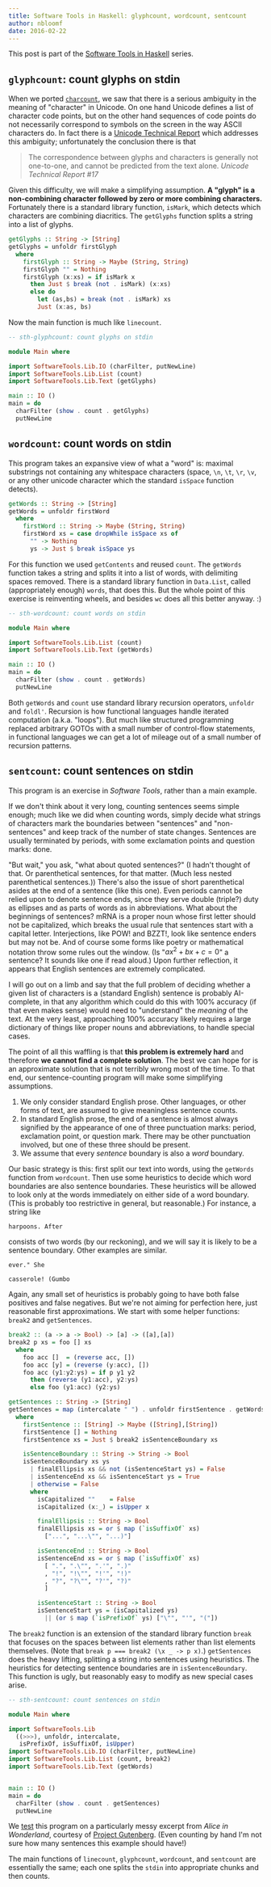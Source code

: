 ```yaml
---
title: Software Tools in Haskell: glyphcount, wordcount, sentcount
author: nbloomf
date: 2016-02-22
---
```


This post is part of the [Software Tools in Haskell](/posts/2016-02-10-software-tools-in-haskell.html) series.


<a name="glyphcount" />

## ``glyphcount``: count glyphs on stdin

When we ported [``charcount``](/posts/2016-02-11-software-tools-in-haskell-copy-charcount-linecount.html#charcount), we saw that there is a serious ambiguity in the meaning of "character" in Unicode. On one hand Unicode defines a list of character code points, but on the other hand sequences of code points do not necessarily correspond to symbols on the screen in the way ASCII characters do. In fact there is a [Unicode Technical Report](http://www.unicode.org/reports/tr17/#CharactersVsGlyphs) which addresses this ambiguity; unfortunately the conclusion there is that

> The correspondence between glyphs and characters is generally not one-to-one, and cannot be predicted from the text alone. <cite>Unicode Technical Report #17</cite>

Given this difficulty, we will make a simplifying assumption. **A "glyph" is a non-combining character followed by zero or more combining characters.** Fortunately there is a standard library function, ``isMark``, which detects which characters are combining diacritics. The ``getGlyphs`` function splits a string into a list of glyphs.


```haskell
getGlyphs :: String -> [String]
getGlyphs = unfoldr firstGlyph
  where
    firstGlyph :: String -> Maybe (String, String)
    firstGlyph "" = Nothing
    firstGlyph (x:xs) = if isMark x
      then Just $ break (not . isMark) (x:xs)
      else do
        let (as,bs) = break (not . isMark) xs
        Just (x:as, bs)
```


Now the main function is much like ``linecount``.


```haskell
-- sth-glyphcount: count glyphs on stdin

module Main where

import SoftwareTools.Lib.IO (charFilter, putNewLine)
import SoftwareTools.Lib.List (count)
import SoftwareTools.Lib.Text (getGlyphs)

main :: IO ()
main = do
  charFilter (show . count . getGlyphs)
  putNewLine
```



<a name="wordcount" />

## ``wordcount``: count words on stdin

This program takes an expansive view of what a "word" is: maximal substrings not containing any whitespace characters (space, ``\n``, ``\t``, ``\r``, ``\v``, or any other unicode character which the standard ``isSpace`` function detects).


```haskell
getWords :: String -> [String]
getWords = unfoldr firstWord
  where
    firstWord :: String -> Maybe (String, String)
    firstWord xs = case dropWhile isSpace xs of
      "" -> Nothing
      ys -> Just $ break isSpace ys
```


For this function we used ``getContents`` and reused ``count``. The ``getWords`` function takes a string and splits it into a list of words, with delimiting spaces removed. There is a standard library function in ``Data.List``, called (appropriately enough) ``words``, that does this. But the whole point of this exercise is reinventing wheels, and besides ``wc`` does all this better anyway. :)


```haskell
-- sth-wordcount: count words on stdin

module Main where

import SoftwareTools.Lib.List (count)
import SoftwareTools.Lib.Text (getWords)

main :: IO ()
main = do
  charFilter (show . count . getWords)
  putNewLine
```


Both ``getWords`` and ``count`` use standard library recursion operators, ``unfoldr`` and ``foldl'``. Recursion is how functional languages handle iterated computation (a.k.a. "loops"). But much like structured programming replaced arbitrary GOTOs with a small number of control-flow statements, in functional languages we can get a lot of mileage out of a small number of recursion patterns.



<a name="sentcount" />

## ``sentcount``: count sentences on stdin

This program is an exercise in *Software Tools*, rather than a main example.

If we don't think about it very long, counting sentences seems simple enough; much like we did when counting words, simply decide what strings of characters mark the boundaries between "sentences" and "non-sentences" and keep track of the number of state changes. Sentences are usually terminated by periods, with some exclamation points and question marks: done.

"But wait," you ask, "what about quoted sentences?" (I hadn't thought of that. Or parenthetical sentences, for that matter. (Much less nested parenthetical sentences.)) There's also the issue of short parenthetical asides at the end of a sentence (like this one). Even periods cannot be relied upon to denote sentence ends, since they serve double (triple?) duty as ellipses and as parts of words as in abbreviations. What about the beginnings of sentences? mRNA is a proper noun whose first letter should not be capitalized, which breaks the usual rule that sentences start with a capital letter. Interjections, like POW! and BZZT!, look like sentence enders but may not be. And of course some forms like poetry or mathematical notation throw some rules out the window. (Is "$ax^2 + bx + c = 0$" a sentence? It sounds like one if read aloud.) Upon further reflection, it appears that English sentences are extremely complicated.

I will go out on a limb and say that the full problem of deciding whether a given list of characters is a (standard English) sentence is probably AI-complete, in that any algorithm which could do this with 100% accuracy (if that even makes sense) would need to "understand" the *meaning* of the text. At the very least, approaching 100% accuracy likely requires a large dictionary of things like proper nouns and abbreviations, to handle special cases.

The point of all this waffling is that **this problem is extremely hard** and therefore **we cannot find a complete solution**. The best we can hope for is an approximate solution that is not terribly wrong most of the time. To that end, our sentence-counting program will make some simplifying assumptions.

1. We only consider standard English prose. Other languages, or other forms of text, are assumed to give meaningless sentence counts.
2. In standard English prose, the end of a sentence is almost always signified by the appearance of one of three punctuation marks: period, exclamation point, or question mark. There may be other punctuation involved, but one of these three should be present.
3. We assume that every *sentence* boundary is also a *word* boundary.

Our basic strategy is this: first split our text into words, using the ``getWords`` function from ``wordcount``. Then use some heuristics to decide which word boundaries are also sentence boundaries. These heuristics will be allowed to look only at the words immediately on either side of a word boundary. (This is probably too restrictive in general, but reasonable.) For instance, a string like

    harpoons. After

consists of two words (by our reckoning), and we will say it is likely to be a sentence boundary. Other examples are similar.

    ever." She

    casserole! (Gumbo

Again, any small set of heuristics is probably going to have both false positives and false negatives. But we're not aiming for perfection here, just reasonable first approximations. We start with some helper functions: ``break2`` and ``getSentences``.


```haskell
break2 :: (a -> a -> Bool) -> [a] -> ([a],[a])
break2 p xs = foo [] xs
  where
    foo acc []  = (reverse acc, [])
    foo acc [y] = (reverse (y:acc), [])
    foo acc (y1:y2:ys) = if p y1 y2
      then (reverse (y1:acc), y2:ys)
      else foo (y1:acc) (y2:ys)

getSentences :: String -> [String]
getSentences = map (intercalate " ") . unfoldr firstSentence . getWords
  where
    firstSentence :: [String] -> Maybe ([String],[String])
    firstSentence [] = Nothing
    firstSentence xs = Just $ break2 isSentenceBoundary xs

    isSentenceBoundary :: String -> String -> Bool
    isSentenceBoundary xs ys
      | finalEllipsis xs && not (isSentenceStart ys) = False
      | isSentenceEnd xs && isSentenceStart ys = True
      | otherwise = False
      where
        isCapitalized ""    = False
        isCapitalized (x:_) = isUpper x

        finalEllipsis :: String -> Bool
        finalEllipsis xs = or $ map (`isSuffixOf` xs)
          ["...", "...\"", "...)"]

        isSentenceEnd :: String -> Bool
        isSentenceEnd xs = or $ map (`isSuffixOf` xs)
          [ ".", ".\"", ".'", ".)"
          , "!", "!\"", "!'", "!)"
          , "?", "?\"", "?'", "?)"
          ]

        isSentenceStart :: String -> Bool
        isSentenceStart ys = (isCapitalized ys)
          || (or $ map (`isPrefixOf` ys) ["\"", "'", "("])
```


The ``break2`` function is an extension of the standard library function ``break`` that focuses on the spaces between list elements rather than list elements themselves. (Note that ``break p === break2 (\x _ -> p x)``.) ``getSentences`` does the heavy lifting, splitting a string into sentences using heuristics. The heuristics for detecting sentence boundaries are in ``isSentenceBoundary``. This function is ugly, but reasonably easy to modify as new special cases arise.


```haskell
-- sth-sentcount: count sentences on stdin

module Main where

import SoftwareTools.Lib
  ((>>>), unfoldr, intercalate,
   isPrefixOf, isSuffixOf, isUpper)
import SoftwareTools.Lib.IO (charFilter, putNewLine)
import SoftwareTools.Lib.List (count, break2)
import SoftwareTools.Lib.Text (getWords)


main :: IO ()
main = do
  charFilter (show . count . getSentences)
  putNewLine
```


We [test](https://raw.githubusercontent.com/nbloomf/st-haskell/master/test/sentcount/alice.test) this program on a particularly messy excerpt from *Alice in Wonderland*, courtesy of [Project Gutenberg](http://www.gutenberg.org). (Even counting by hand I'm not sure how many sentences this example should have!)

The main functions of ``linecount``, ``glyphcount``, ``wordcount``, and ``sentcount`` are essentially the same; each one splits the ``stdin`` into appropriate chunks and then counts.

